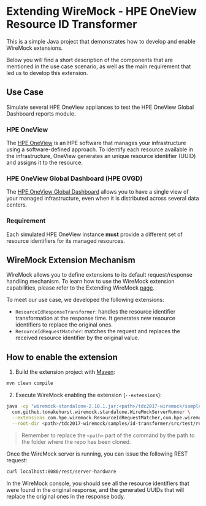 # Extending WireMock - HPE OneView Resource ID Transformer

This is a simple Java project that demonstrates how to develop and enable WireMock extensions.

Below you will find a short description of the components that are mentioned in the use case scenario, as well as the main requirement that led us to develop this extension.

## Use Case
Simulate several HPE OneView appliances to test the HPE OneView Global Dashboard reports module.

### HPE OneView
The [HPE OneView](https://www.hpe.com/us/en/integrated-systems/software.html) is an HPE software that manages your infrastructure using a software-defined approach. To identify each resource available in the infrastructure, OneView generates an unique resource identifier (UUID) and assigns it to the resource.

### HPE OneView Global Dashboard (HPE OVGD)
The [HPE OneView Global Dashboard](https://www.hpe.com/us/en/product-catalog/detail/pip.1009187269.html) allows you to have a single view of your managed infrastructure, even when it is distributed across several data centers.

### Requirement
Each simulated HPE OneView instance **must** provide a different set of resource identifiers for its managed resources.

## WireMock Extension Mechanism
WireMock allows you to define extensions to its default request/response handling mechanism. To learn how to use the WireMock extension capabilities, please refer to the Extending WireMock [page](http://wiremock.org/docs/extending-wiremock/).

To meet our use case, we developed the following extensions:
* `ResourceIdResponseTransformer`: handles the resource identifier transformation at the response time. It generates new resource identifiers to replace the original ones.
* `ResourceIdRequestMatcher`: matches the request and replaces the received resource identifier by the original value.

## How to enable the extension

1. Build the extension project with [Maven](https://maven.apache.org/):
```bash
mvn clean compile
```

2. Execute WireMock enabling the extension (`--extensions`):
```bash
java -cp "wiremock-standalone-2.10.1.jar:<path>/tdc2017-wiremock/samples/id-transformer/target/classes" \
  com.github.tomakehurst.wiremock.standalone.WireMockServerRunner \
  --extensions com.hpe.wiremock.ResourceIdRequestMatcher,com.hpe.wiremock.ResourceIdResponseTransformer \
  --root-dir <path>/tdc2017-wiremock/samples/id-transformer/src/test/resources/oneview
```
> Remember to replace the `<path>` part of the command by the path to the folder where the repo has been cloned.

Once the WireMock server is running, you can issue the following REST request:
```bash
curl localhost:8080/rest/server-hardware
```
In the WireMock console, you should see all the resource identifiers that were found in the original response, and the generated UUIDs that will replace the original ones in the response body.